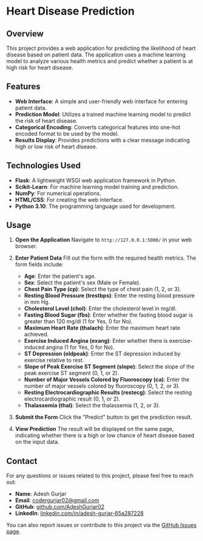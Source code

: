 # Heart Disease Prediction

## Overview

This project provides a web application for predicting the likelihood of heart disease based on patient data. The application uses a machine learning model to analyze various health metrics and predict whether a patient is at high risk for heart disease.

## Features

- **Web Interface**: A simple and user-friendly web interface for entering patient data.
- **Prediction Model**: Utilizes a trained machine learning model to predict the risk of heart disease.
- **Categorical Encoding**: Converts categorical features into one-hot encoded format to be used by the model.
- **Results Display**: Provides predictions with a clear message indicating high or low risk of heart disease.

## Technologies Used

- **Flask**: A lightweight WSGI web application framework in Python.
- **Scikit-Learn**: For machine learning model training and prediction.
- **NumPy**: For numerical operations.
- **HTML/CSS**: For creating the web interface.
- **Python 3.10**: The programming language used for development.

## Usage

   1. **Open the Application**
      Navigate to `http://127.0.0.1:5000/` in your web browser.
   
   2. **Enter Patient Data**
      Fill out the form with the required health metrics. The form fields include:
      - **Age**: Enter the patient's age.
      - **Sex**: Select the patient's sex (Male or Female).
      - **Chest Pain Type (cp)**: Select the type of chest pain (1, 2, or 3).
      - **Resting Blood Pressure (trestbps)**: Enter the resting blood pressure in mm Hg.
      - **Cholesterol Level (chol)**: Enter the cholesterol level in mg/dl.
      - **Fasting Blood Sugar (fbs)**: Enter whether the fasting blood sugar is greater than 120 mg/dl (1 for Yes, 0 for No).
      - **Maximum Heart Rate (thalach)**: Enter the maximum heart rate achieved.
      - **Exercise Induced Angina (exang)**: Enter whether there is exercise-induced angina (1 for Yes, 0 for No).
      - **ST Depression (oldpeak)**: Enter the ST depression induced by exercise relative to rest.
      - **Slope of Peak Exercise ST Segment (slope)**: Select the slope of the peak exercise ST segment (0, 1, or 2).
      - **Number of Major Vessels Colored by Fluoroscopy (ca)**: Enter the number of major vessels colored by fluoroscopy (0, 1, 2, or 3).
      - **Resting Electrocardiographic Results (restecg)**: Select the resting electrocardiographic result (0, 1, or 2).
      - **Thalassemia (thal)**: Select the thalassemia (1, 2, or 3).
   
   3. **Submit the Form**
      Click the "Predict" button to get the prediction result.
   
   4. **View Prediction**
      The result will be displayed on the same page, indicating whether there is a high or low chance of heart disease based on the input data.
   ## Contact

For any questions or issues related to this project, please feel free to reach out:

- **Name**: Adesh Gurjar
- **Email**: [codergurjar02@gmail.com](mailto:codergurjar02@gmail.com)
- **GitHub**: [github.com/AdeshGurjar02](https://github.com/AdeshGurjar02)
- **LinkedIn**: [linkedin.com/in/adesh-gurjar-65a287228](https://www.linkedin.com/in/adesh-gurjar-65a287228/?lipi=urn%3Ali%3Apage%3Ad_flagship3_feed%3Brj1hR%2B2GRkGp0NXzH1RJlw%3D%3D)

You can also report issues or contribute to this project via the [GitHub Issues page](https://github.com/AdeshGurjar02/heart-disease-prediction/issues).


